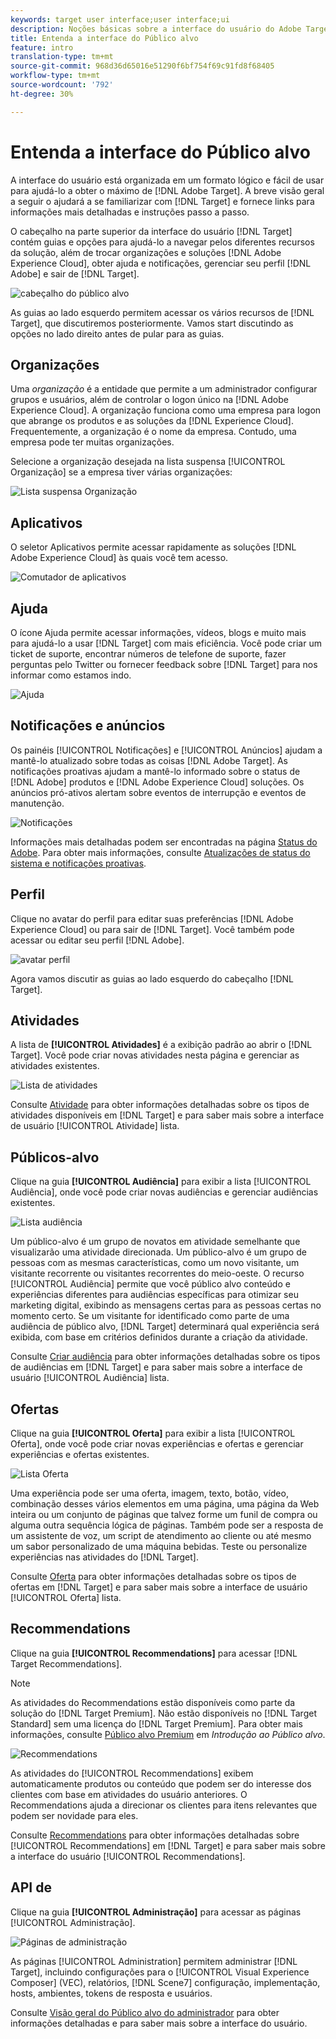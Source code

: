 ```yaml
---
keywords: target user interface;user interface;ui
description: Noções básicas sobre a interface do usuário do Adobe Target
title: Entenda a interface do Público alvo
feature: intro
translation-type: tm+mt
source-git-commit: 968d36d65016e51290f6bf754f69c91fd8f68405
workflow-type: tm+mt
source-wordcount: '792'
ht-degree: 30%

---
```



# Entenda a interface do Público alvo

A interface do usuário está organizada em um formato lógico e fácil de usar para ajudá-lo a obter o máximo de [!DNL Adobe Target]. A breve visão geral a seguir o ajudará a se familiarizar com [!DNL Target] e fornece links para informações mais detalhadas e instruções passo a passo.

O cabeçalho na parte superior da interface do usuário [!DNL Target] contém guias e opções para ajudá-lo a navegar pelos diferentes recursos da solução, além de trocar organizações e soluções [!DNL Adobe Experience Cloud], obter ajuda e notificações, gerenciar seu perfil [!DNL Adobe] e sair de [!DNL Target].

![cabeçalho do público alvo](/help/c-intro/assets/target-header.png)

As guias ao lado esquerdo permitem acessar os vários recursos de [!DNL Target], que discutiremos posteriormente. Vamos start discutindo as opções no lado direito antes de pular para as guias.

## Organizações

Uma *organização* é a entidade que permite a um administrador configurar grupos e usuários, além de controlar o logon único na [!DNL Adobe Experience Cloud]. A organização funciona como uma empresa para logon que abrange os produtos e as soluções da [!DNL Experience Cloud]. Frequentemente, a organização é o nome da empresa. Contudo, uma empresa pode ter muitas organizações.

Selecione a organização desejada na lista suspensa [!UICONTROL Organização] se a empresa tiver várias organizações:

![Lista suspensa Organização](/help/c-intro/assets/organizations.png)

## Aplicativos

O seletor Aplicativos permite acessar rapidamente as soluções [!DNL Adobe Experience Cloud] às quais você tem acesso.

![Comutador de aplicativos](/help/c-intro/assets/apps.png)

## Ajuda 

O ícone Ajuda permite acessar informações, vídeos, blogs e muito mais para ajudá-lo a usar [!DNL Target] com mais eficiência. Você pode criar um ticket de suporte, encontrar números de telefone de suporte, fazer perguntas pelo Twitter ou fornecer feedback sobre [!DNL Target] para nos informar como estamos indo.

![Ajuda ](/help/c-intro/assets/help.png)

## Notificações e anúncios

Os painéis [!UICONTROL Notificações] e [!UICONTROL Anúncios] ajudam a mantê-lo atualizado sobre todas as coisas [!DNL Adobe Target]. As notificações proativas ajudam a mantê-lo informado sobre o status de [!DNL Adobe] produtos e [!DNL Adobe Experience Cloud] soluções. Os anúncios pró-ativos alertam sobre eventos de interrupção e eventos de manutenção.

![Notificações](/help/c-intro/assets/notifications.png)

Informações mais detalhadas podem ser encontradas na página [Status do Adobe](https://status.adobe.com/). Para obter mais informações, consulte [Atualizações de status do sistema e notificações proativas](/help/c-intro/assets/notifications.png).

## Perfil

Clique no avatar do perfil para editar suas preferências [!DNL Adobe Experience Cloud] ou para sair de [!DNL Target]. Você também pode acessar ou editar seu perfil [!DNL Adobe].

![avatar perfil](/help/c-intro/assets/change-language.png)

Agora vamos discutir as guias ao lado esquerdo do cabeçalho [!DNL Target].

## Atividades

A lista de **[!UICONTROL Atividades]** é a exibição padrão ao abrir o [!DNL Target]. Você pode criar novas atividades nesta página e gerenciar as atividades existentes.

![Lista de atividades](/help/c-intro/assets/activities-list.png)

Consulte [Atividade](/help/c-activities/activities.md) para obter informações detalhadas sobre os tipos de atividades disponíveis em [!DNL Target] e para saber mais sobre a interface de usuário [!UICONTROL Atividade] lista.

## Públicos-alvo

Clique na guia **[!UICONTROL Audiência]** para exibir a lista [!UICONTROL Audiência], onde você pode criar novas audiências e gerenciar audiências existentes.

![Lista audiência](/help/c-intro/assets/audience-list.png)

Um público-alvo é um grupo de novatos em atividade semelhante que visualizarão uma atividade direcionada. Um público-alvo é um grupo de pessoas com as mesmas características, como um novo visitante, um visitante recorrente ou visitantes recorrentes do meio-oeste. O recurso [!UICONTROL Audiência] permite que você público alvo conteúdo e experiências diferentes para audiências específicas para otimizar seu marketing digital, exibindo as mensagens certas para as pessoas certas no momento certo. Se um visitante for identificado como parte de uma audiência de público alvo, [!DNL Target] determinará qual experiência será exibida, com base em critérios definidos durante a criação da atividade.

Consulte [Criar audiência](/help/c-target/c-audiences/create-audience.md) para obter informações detalhadas sobre os tipos de audiências em [!DNL Target] e para saber mais sobre a interface de usuário [!UICONTROL Audiência] lista.

## Ofertas

Clique na guia **[!UICONTROL Oferta]** para exibir a lista [!UICONTROL Oferta], onde você pode criar novas experiências e ofertas e gerenciar experiências e ofertas existentes.

![Lista Oferta](/help/c-intro/assets/offers.png)

Uma experiência pode ser uma oferta, imagem, texto, botão, vídeo, combinação desses vários elementos em uma página, uma página da Web inteira ou um conjunto de páginas que talvez forme um funil de compra ou alguma outra sequência lógica de páginas. Também pode ser a resposta de um assistente de voz, um script de atendimento ao cliente ou até mesmo um sabor personalizado de uma máquina bebidas. Teste ou personalize experiências nas atividades do [!DNL Target].

Consulte [Oferta](/help/c-experiences/c-manage-content/manage-content.md) para obter informações detalhadas sobre os tipos de ofertas em [!DNL Target] e para saber mais sobre a interface de usuário [!UICONTROL Oferta] lista.

## Recommendations

Clique na guia **[!UICONTROL Recommendations]** para acessar [!DNL Target Recommendations].

>[!NOTE]
>
>As atividades do Recommendations estão disponíveis como parte da solução do [!DNL Target Premium]. Não estão disponíveis no [!DNL Target Standard] sem uma licença do [!DNL Target Premium]. Para obter mais informações, consulte [Público alvo Premium](/help/c-intro/intro.md#premium) em *Introdução ao Público alvo*.

![Recommendations](/help/c-intro/assets/recommendations.png)

As atividades do [!UICONTROL Recommendations] exibem automaticamente produtos ou conteúdo que podem ser do interesse dos clientes com base em atividades do usuário anteriores. O Recommendations ajuda a direcionar os clientes para itens relevantes que podem ser novidade para eles.

Consulte [Recommendations](/help/c-recommendations/recommendations.md) para obter informações detalhadas sobre [!UICONTROL Recommendations] em [!DNL Target] e para saber mais sobre a interface do usuário [!UICONTROL Recommendations].

## API de

Clique na guia **[!UICONTROL Administração]** para acessar as páginas [!UICONTROL Administração].

![Páginas de administração](/help/c-intro/assets/administration.png)

As páginas [!UICONTROL Administration] permitem administrar [!DNL Target], incluindo configurações para o [!UICONTROL Visual Experience Composer] (VEC), relatórios, [!DNL Scene7] configuração, implementação, hosts, ambientes, tokens de resposta e usuários.

Consulte [Visão geral do Público alvo do administrador](/help/administrating-target/administrating-target.md) para obter informações detalhadas e para saber mais sobre a interface do usuário.
